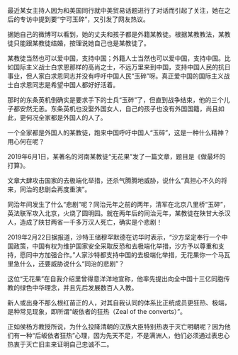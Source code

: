 最近某女主持人因为和美国同行就中美贸易话题进行了对话而引起了关注，她在之后的专访中提到要“宁可玉碎”，又引发了网友热议。



据她自己的微博可以看到，她的丈夫和孩子都是外籍某教徒。根据某教教法，某教徒只能跟某教徒结婚，按理说她自己也是某教徒了。



某教徒当然也可以爱中国，支持中国；外籍人士当然也可以爱中国，支持中国。比如国际主义战士白求恩那样的高尚之士，不远万里来到中国，支持中国人民的抗日事业，但人家白求恩同志并没有呼吁中国人民“玉碎”呀。真正爱中国的国际主义战士白求恩同志是希望中国人都好好活着。



那时的东条英机倒确实是要求手下的士兵“玉碎”了，但直到战争结束，他的三个儿子都安然无恙。东条英机也没娶外国女人，自己的孩子也没有外国国籍，尚且如此，更何况全家都是外国人的人了。



一个全家都是外国人的某教徒，跑来中国呼吁中国人“玉碎”，这是一种什么精神？用心何在呢？



2019年6月1日，某著名的河南某教徒“无花果”发了一篇文章，题目是《做最坏的打算》。



文章大肆攻击国家的去极端化举措，还杀气腾腾地威胁，说什么“真担心不久的将来，同治的悲剧会再度重演”。



同治年间发生了什么“悲剧”呢？同治元年之前的两年，清军在北京八里桥“玉碎”，英法联军攻入北京，火烧了圆明园。就在两年后的同治元年，某教徒在陕甘大杀汉人，造成了陕甘两省一千多万汉人死亡，确实是个悲剧！



2019年2月22日据报道，沙特王储穆罕默德在访华时表示，“沙方坚定奉行一个中国政策，中国有权为维护国家安全采取反恐和去极端化举措，沙方予以尊重和支持，愿同中方加强合作。”人家沙特都支持中国的去极端化举措，无花果你一个马瓦里急什么，还要威胁说什么“同治的悲剧”？



这位“无花果”在自我介绍里曾得意洋洋地宣称，他率先提出向全中国十三亿同胞传教的绿色中华理念，并且先后发展数百人入教。



新人或出身不那么根红苗正的人，对其自我认同的体系比正统成员更狂热、极端，是种常见现象，即所谓“皈依者的狂热（Zeal of the converts）”。



正如侯杨方教授所说，为什么投降清朝的汉族大臣特别热衷于灭亡明朝呢？因为他们有一种“后皈依者狂热”心理，因为先天不足，不是满洲人，他们必须通过表忠心热衷于灭亡旧主来证明自己忠诚不二。
